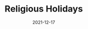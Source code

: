 ---
slug: /pages/v-policies-for-schools-abroad/academics/religious-holidays
date: 2021-12-17
title: Religious Holidays
---